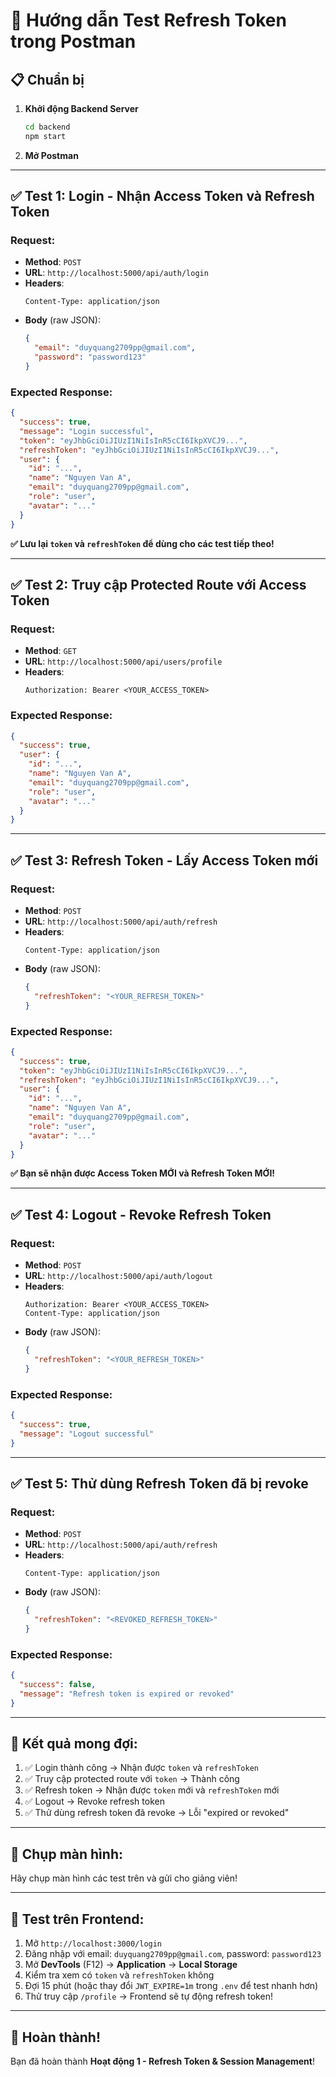 # 🧪 Hướng dẫn Test Refresh Token trong Postman

## 📋 Chuẩn bị

1. **Khởi động Backend Server**
   ```bash
   cd backend
   npm start
   ```

2. **Mở Postman**

---

## ✅ Test 1: Login - Nhận Access Token và Refresh Token

### Request:
- **Method**: `POST`
- **URL**: `http://localhost:5000/api/auth/login`
- **Headers**: 
  ```
  Content-Type: application/json
  ```
- **Body** (raw JSON):
  ```json
  {
    "email": "duyquang2709pp@gmail.com",
    "password": "password123"
  }
  ```

### Expected Response:
```json
{
  "success": true,
  "message": "Login successful",
  "token": "eyJhbGciOiJIUzI1NiIsInR5cCI6IkpXVCJ9...",
  "refreshToken": "eyJhbGciOiJIUzI1NiIsInR5cCI6IkpXVCJ9...",
  "user": {
    "id": "...",
    "name": "Nguyen Van A",
    "email": "duyquang2709pp@gmail.com",
    "role": "user",
    "avatar": "..."
  }
}
```

**✅ Lưu lại `token` và `refreshToken` để dùng cho các test tiếp theo!**

---

## ✅ Test 2: Truy cập Protected Route với Access Token

### Request:
- **Method**: `GET`
- **URL**: `http://localhost:5000/api/users/profile`
- **Headers**: 
  ```
  Authorization: Bearer <YOUR_ACCESS_TOKEN>
  ```

### Expected Response:
```json
{
  "success": true,
  "user": {
    "id": "...",
    "name": "Nguyen Van A",
    "email": "duyquang2709pp@gmail.com",
    "role": "user",
    "avatar": "..."
  }
}
```

---

## ✅ Test 3: Refresh Token - Lấy Access Token mới

### Request:
- **Method**: `POST`
- **URL**: `http://localhost:5000/api/auth/refresh`
- **Headers**: 
  ```
  Content-Type: application/json
  ```
- **Body** (raw JSON):
  ```json
  {
    "refreshToken": "<YOUR_REFRESH_TOKEN>"
  }
  ```

### Expected Response:
```json
{
  "success": true,
  "token": "eyJhbGciOiJIUzI1NiIsInR5cCI6IkpXVCJ9...",
  "refreshToken": "eyJhbGciOiJIUzI1NiIsInR5cCI6IkpXVCJ9...",
  "user": {
    "id": "...",
    "name": "Nguyen Van A",
    "email": "duyquang2709pp@gmail.com",
    "role": "user",
    "avatar": "..."
  }
}
```

**✅ Bạn sẽ nhận được Access Token MỚI và Refresh Token MỚI!**

---

## ✅ Test 4: Logout - Revoke Refresh Token

### Request:
- **Method**: `POST`
- **URL**: `http://localhost:5000/api/auth/logout`
- **Headers**: 
  ```
  Authorization: Bearer <YOUR_ACCESS_TOKEN>
  Content-Type: application/json
  ```
- **Body** (raw JSON):
  ```json
  {
    "refreshToken": "<YOUR_REFRESH_TOKEN>"
  }
  ```

### Expected Response:
```json
{
  "success": true,
  "message": "Logout successful"
}
```

---

## ✅ Test 5: Thử dùng Refresh Token đã bị revoke

### Request:
- **Method**: `POST`
- **URL**: `http://localhost:5000/api/auth/refresh`
- **Headers**: 
  ```
  Content-Type: application/json
  ```
- **Body** (raw JSON):
  ```json
  {
    "refreshToken": "<REVOKED_REFRESH_TOKEN>"
  }
  ```

### Expected Response:
```json
{
  "success": false,
  "message": "Refresh token is expired or revoked"
}
```

---

## 🎯 Kết quả mong đợi:

1. ✅ Login thành công → Nhận được `token` và `refreshToken`
2. ✅ Truy cập protected route với `token` → Thành công
3. ✅ Refresh token → Nhận được `token` mới và `refreshToken` mới
4. ✅ Logout → Revoke refresh token
5. ✅ Thử dùng refresh token đã revoke → Lỗi "expired or revoked"

---

## 📸 Chụp màn hình:

Hãy chụp màn hình các test trên và gửi cho giảng viên!

---

## 🚀 Test trên Frontend:

1. Mở `http://localhost:3000/login`
2. Đăng nhập với email: `duyquang2709pp@gmail.com`, password: `password123`
3. Mở **DevTools** (F12) → **Application** → **Local Storage**
4. Kiểm tra xem có `token` và `refreshToken` không
5. Đợi 15 phút (hoặc thay đổi `JWT_EXPIRE=1m` trong `.env` để test nhanh hơn)
6. Thử truy cập `/profile` → Frontend sẽ tự động refresh token!

---

## 🎉 Hoàn thành!

Bạn đã hoàn thành **Hoạt động 1 - Refresh Token & Session Management**!

